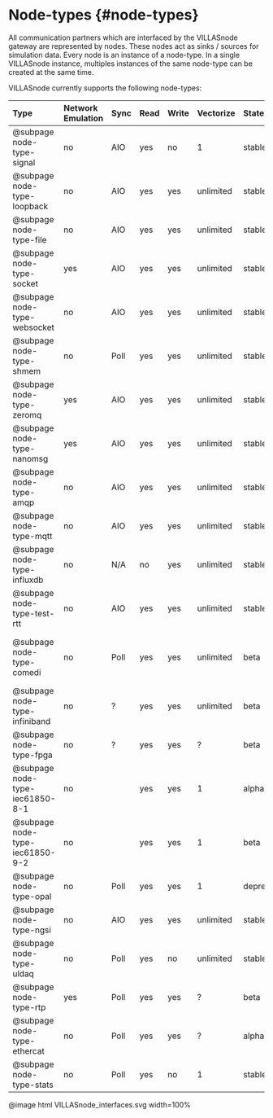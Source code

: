 # Node-types {#node-types}

All communication partners which are interfaced by the VILLASnode gateway are represented by nodes.
These nodes act as sinks / sources for simulation data.
Every node is an instance of a node-type. In a single VILLASnode instance, multiples instances of the same node-type can be created at the same time.

VILLASnode currently supports the following node-types:

| Type                            | Network Emulation | Sync  | Read | Write | Vectorize | State      | Comments |
| :--                             | :-- | :--   | :--  | :--   | :--       | :--        | :-- |
| @subpage node-type-signal       | no  | AIO   | yes  | no    | 1         | stable     | |
| @subpage node-type-loopback     | no  | AIO   | yes  | yes   | unlimited | stable     | |
| @subpage node-type-file         | no  | AIO   | yes  | yes   | unlimited | stable     | |
| @subpage node-type-socket       | yes | AIO   | yes  | yes   | unlimited | stable     | |
| @subpage node-type-websocket    | no  | AIO   | yes  | yes   | unlimited | stable     | |
| @subpage node-type-shmem        | no  | Poll  | yes  | yes   | unlimited | stable     | |
| @subpage node-type-zeromq       | yes | AIO   | yes  | yes   | unlimited | stable     | |
| @subpage node-type-nanomsg      | yes | AIO   | yes  | yes   | unlimited | stable     | |
| @subpage node-type-amqp         | no  | AIO   | yes  | yes   | unlimited | stable     | |
| @subpage node-type-mqtt         | no  | AIO   | yes  | yes   | unlimited | stable     | |
| @subpage node-type-influxdb     | no  | N/A   | no   | yes   | unlimited | stable     | |
| @subpage node-type-test-rtt     | no  | AIO   | yes  | yes   | unlimited | stable     | Virtual node-type |
| @subpage node-type-comedi       | no  | Poll  | yes  | yes   | unlimited | beta       | Support for a wide range of Analog/Digital Input/Output cards |
| @subpage node-type-infiniband   | no  | ?     | yes  | yes   | unlimited | beta       | |
| @subpage node-type-fpga         | no  | ?     | yes  | yes   | ?         | beta       | |
| @subpage node-type-iec61850-8-1 | no  |       | yes  | yes   | 1         | alpha      | |
| @subpage node-type-iec61850-9-2 | no  |       | yes  | yes   | 1         | beta       | |
| @subpage node-type-opal         | no  | Poll  | yes  | yes   | 1         | deprecated | |
| @subpage node-type-ngsi         | no  | AIO   | yes  | yes   | unlimited | stable | Use WebSockets for Live data |
| @subpage node-type-uldaq        | no  | Poll  | yes  | no    | unlimited | stable     | |
| @subpage node-type-rtp          | yes | Poll  | yes  | yes   | ?         | beta       | |
| @subpage node-type-ethercat     | no  | Poll  | yes  | yes   | ?         | alpha      | |
| @subpage node-type-stats        | no  | Poll  | yes  | no    | 1         | stable     | |

@image html VILLASnode_interfaces.svg width=100%
